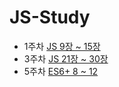 # JS-Study

- 1주차 [JS 9장 ~ 15장](./studys/9-15.md)
- 3주차 [JS 21장 ~ 30장](./studys/21-30.md)
- 5주차 [ES6+ 8 ~ 12](./studys/ES6_8~12.md)

